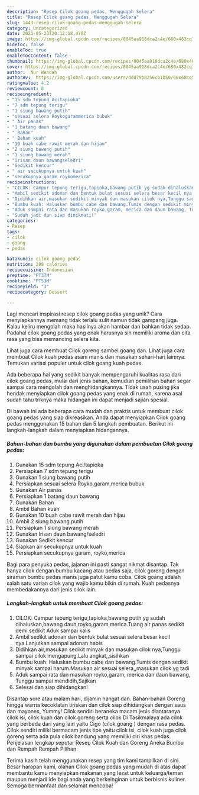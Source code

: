 ```yaml
---
description: "Resep Cilok goang pedas, Menggugah Selera"
title: "Resep Cilok goang pedas, Menggugah Selera"
slug: 1443-resep-cilok-goang-pedas-menggugah-selera
category: Uncategorized
date: 2021-05-23T20:12:18.470Z
image: https://img-global.cpcdn.com/recipes/8045aa918dca2c4e/680x482cq70/cilok-goang-pedas-foto-resep-utama.jpg
hideToc: false
enableToc: true
enableTocContent: false
thumbnail: https://img-global.cpcdn.com/recipes/8045aa918dca2c4e/680x482cq70/cilok-goang-pedas-foto-resep-utama.jpg
cover: https://img-global.cpcdn.com/recipes/8045aa918dca2c4e/680x482cq70/cilok-goang-pedas-foto-resep-utama.jpg
author:  Nur Wendah
authorAv:  https://img-global.cpcdn.com/users/ddd79b8256cb1b50/60x60cq50/avatar.jpg
ratingvalue: 4.2
reviewcount: 8
recipeingredient:
- "15 sdm tepung Acitapioka"
- "7 sdm tepung terigu"
- "1 siung bawang putih"
- "sesuai selera Roykogarammerica bubuk"
- " Air panas"
- "1 batang daun bawang"
- " Bahan"
- " Bahan kuah"
- "10 buah cabe rawit merah dan hijau"
- "2 siung bawang putih"
- "1 siung bawang merah"
- "Irisan daun bawangseledri"
- "Sedikit kencur"
- " air secukupnya untuk kuah"
- "secukupnya garam roykomerica"
recipeinstructions:
- "CILOK: Campur tepung terigu,tapioka,bawang putih yg sudah dihaluskan,bawang  daun,royko,garam,merica.Tuang air panas sedikit demi sedikit Aduk sampai kalis"
- "Ambil sedikit adonan dan bentuk bulat sesuai selera besar kecil nya.Lanjutkan sampai adonan habis"
- "Didihkan air,masukan sedikit minyak dan masukan cilok nya,Tunggu sampai cilok mengapung.Lalu angkat,,sisihkan"
- "Bumbu kuah: Haluskan bumbu cabe dan bawang.Tumis dengan sedikit minyak sampai harum.Masukan air sesuai selera,,masukan cilok yg tadi"
- "Aduk sampai rata dan masukan royko,garam, merica dan daun bawang, Tunggu sampai mendidih,Sajikan"
- "Sudah jadi dan siap dinikmati!"
categories:
- Resep
tags:
- cilok
- goang
- pedas

katakunci: cilok goang pedas 
nutrition: 288 calories
recipecuisine: Indonesian
preptime: "PT37M"
cooktime: "PT53M"
recipeyield: "3"
recipecategory: Dessert

---
```



Lagi mencari inspirasi resep cilok goang pedas yang unik? Cara menyiapkannya memang tidak terlalu sulit namun tidak gampang juga. Kalau keliru mengolah maka hasilnya akan hambar dan bahkan tidak sedap. Padahal cilok goang pedas yang enak harusnya sih memiliki aroma dan cita rasa yang bisa memancing selera kita.


Lihat juga cara membuat Cilok goreng sambel goang dan. Lihat juga cara membuat Cilok kuah pedas asam manis dan masakan sehari-hari lainnya. Temukan variasi populer untuk cilok goang kuah pedas.

Ada beberapa hal yang sedikit banyak mempengaruhi kualitas rasa dari cilok goang pedas, mulai dari jenis bahan, kemudian pemilihan bahan segar sampai cara mengolah dan menghidangkannya. Tidak usah pusing jika hendak menyiapkan cilok goang pedas yang enak di rumah, karena asal sudah tahu triknya maka hidangan ini dapat menjadi sajian spesial.


Di bawah ini ada beberapa cara mudah dan praktis untuk membuat cilok goang pedas yang siap dikreasikan. Anda dapat menyiapkan Cilok goang pedas menggunakan 15 bahan dan 5 langkah pembuatan. Berikut ini langkah-langkah dalam menyiapkan hidangannya.

<!--inarticleads1-->

##### Bahan-bahan dan bumbu yang digunakan dalam pembuatan Cilok goang pedas:

1. Gunakan 15 sdm tepung Aci/tapioka
1. Persiapkan 7 sdm tepung terigu
1. Gunakan 1 siung bawang putih
1. Persiapkan sesuai selera Royko,garam,merica bubuk
1. Gunakan  Air panas
1. Persiapkan 1 batang daun bawang
1. Gunakan  Bahan
1. Ambil  Bahan kuah
1. Gunakan 10 buah cabe rawit merah dan hijau
1. Ambil 2 siung bawang putih
1. Persiapkan 1 siung bawang merah
1. Gunakan Irisan daun bawang/seledri
1. Gunakan Sedikit kencur
1. Siapkan  air secukupnya untuk kuah
1. Persiapkan secukupnya garam, royko,merica


Bagi para penyuka pedas, jajanan ini pasti sangat nikmat disantap. Tak hanya cilok dengan bumbu kacang atau pedas saja, cilok goreng dengan siraman bumbu pedas manis juga patut kamu coba. Cilok goang adalah salah satu varian cilok yang wajib kamu bikin di rumah. Kuah pedasnya membedakannya dari jenis cilok lain. 

<!--inarticleads2-->

##### Langkah-langkah untuk membuat Cilok goang pedas:

1. CILOK: Campur tepung terigu,tapioka,bawang putih yg sudah dihaluskan,bawang  daun,royko,garam,merica.Tuang air panas sedikit demi sedikit Aduk sampai kalis
1. Ambil sedikit adonan dan bentuk bulat sesuai selera besar kecil nya.Lanjutkan sampai adonan habis
1. Didihkan air,masukan sedikit minyak dan masukan cilok nya,Tunggu sampai cilok mengapung.Lalu angkat,,sisihkan
1. Bumbu kuah: Haluskan bumbu cabe dan bawang.Tumis dengan sedikit minyak sampai harum.Masukan air sesuai selera,,masukan cilok yg tadi
1. Aduk sampai rata dan masukan royko,garam, merica dan daun bawang, Tunggu sampai mendidih,Sajikan
1. Selesai dan siap dihidangkan!

Disantap sore atau malam hari, dijamin hangat dan. Bahan-bahan Goreng hingga warna kecoklatan tiriskan dan cilok siap dihidangkan dengan saus dan mayones, Yummy! Cilok sendiri beraneka macam jenis diantaranya cilok isi, cilok kuah dan cilok goreng serta cilok Di Tasikmalaya ada cilok yang berbeda dari yang lain yaitu Cigo (cilok goang ) dengan rasa pedas. Cilok sendiri miliki bermacam jenis tipe yaitu cilok isi, cilok kuah juga cilok goreng serta ada pula cilok bandung yang memiliki ciri khas pedas. Penjelasan lengkap seputar Resep Cilok Kuah dan Goreng Aneka Bumbu dan Rempah Rempah Pilihan. 

Terima kasih telah menggunakan resep yang tim kami tampilkan di sini. Besar harapan kami, olahan Cilok goang pedas yang mudah di atas dapat membantu kamu menyiapkan makanan yang lezat untuk keluarga/teman maupun menjadi ide bagi anda yang berkeinginan untuk berbisnis kuliner. Semoga bermanfaat dan selamat mencoba!
